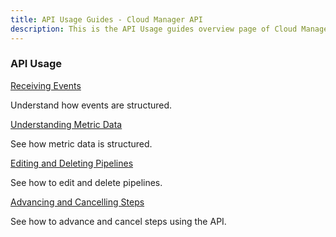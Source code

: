 ```yaml
---
title: API Usage Guides - Cloud Manager API
description: This is the API Usage guides overview page of Cloud Manager API 
---
```


<DiscoverBlock slots="heading, link, text"/>

### API Usage

[Receiving Events](api-usage/receiving-events.md)

Understand how events are structured.

<DiscoverBlock slots="link, text"/>

[Understanding Metric Data](api-usage/understanding-metric-data.md) 
     
See how metric data is structured.

<DiscoverBlock slots="link, text"/>

[Editing and Deleting Pipelines](api-usage/editing-and-deleting-pipelines.md) 

See how to edit and delete pipelines.

<DiscoverBlock slots="link, text"/>

[Advancing and Cancelling Steps](api-usage/advancing-and-cancelling-steps.md) 

See how to advance and cancel steps using the API.